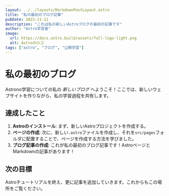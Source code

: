 ```yaml
---
layout: ../../layouts/MarkdownPostLayout.astro
title: "私の最初のブログ記事"
pubDate: 2023-11-11
description: "これは私の新しいAstroブログの最初の記事です"
author: "Astro学習者"
image:
  url: https://docs.astro.build/assets/full-logo-light.png
  alt: Astroのロゴ
tags: ["astro", "ブログ", "公開学習"]
---
```


# 私の最初のブログ

Astrono学習についての私の _新しいブログ_ へようこそ！ここでは、新しいウェブサイトを作りながら、私の学習過程を共有します。

## 達成したこと

1. **Astroのインストール**: まず、新しいAstroプロジェクトを作成する。
2. **ページの作成**: 次に、新しい`.astro`ファイルを作成し、それを`src/pages`フォルダに配置することで、ページを作成する方法を学びました。
3. **ブログ記事の作成**: これが私の最初のブログ記事です！AstroページとMarkdownの記事があります！

## 次の目標

Astroチュートリアルを終え、更に記事を追加していきます。これからもこの場所をご覧ください。
